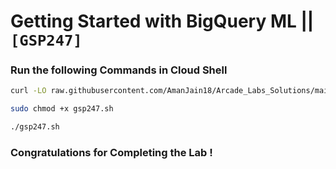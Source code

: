 # Getting Started with BigQuery ML || `[GSP247]`

### Run the following Commands in Cloud Shell

```bash
curl -LO raw.githubusercontent.com/AmanJain18/Arcade_Labs_Solutions/main/Getting%20Started%20with%20BigQuery%20ML/gsp247.sh

sudo chmod +x gsp247.sh

./gsp247.sh
```

### Congratulations for Completing the Lab !
